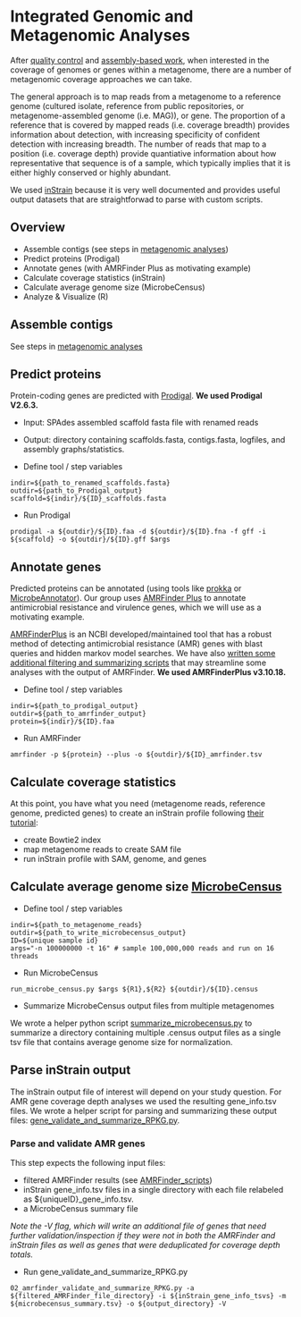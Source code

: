 # Integrated Genomic and Metagenomic Analyses

After [quality control](quality-control.md) and [assembly-based work](metagenomic-analyses.md), when interested in the coverage of genomes or genes within a metagenome, there are a number of metagenomic coverage approaches we can take.

The general approach is to map reads from a metagenome to a reference genome (cultured isolate, reference from public repositories, or metagenome-assembled genome (i.e. MAG)), or gene. The proportion of a reference that is covered by mapped reads (i.e. coverage breadth) provides information about detection, with increasing specificity of confident detection with increasing breadth. The number of reads that map to a position (i.e. coverage depth) provide quantiative information about how representative that sequence is of a sample, which typically implies that it is either highly conserved or highly abundant.

We used [inStrain](https://instrain.readthedocs.io/en/latest/) because it is very well documented and provides useful output datasets that are straightforwad to parse with custom scripts.

## Overview
- Assemble contigs (see steps in [metagenomic analyses](metagenomic-analyses.md))
- Predict proteins (Prodigal)
- Annotate genes (with AMRFinder Plus as motivating example)
- Calculate coverage statistics (inStrain)
- Calculate average genome size (MicrobeCensus)
- Analyze & Visualize (R)

## Assemble contigs

See steps in [metagenomic analyses](metagenomic-analyses.md)

## Predict proteins

Protein-coding genes are predicted with [Prodigal](https://github.com/hyattpd/Prodigal). **We used Prodigal V2.6.3.**

- Input: SPAdes assembled scaffold fasta file with renamed reads
- Output: directory containing scaffolds.fasta, contigs.fasta, logfiles, and assembly graphs/statistics.

- Define tool / step variables
```console
indir=${path_to_renamed_scaffolds.fasta}
outdir=${path_to_Prodigal_output}
scaffold=${indir}/${ID}_scaffolds.fasta
```

- Run Prodigal
```console
prodigal -a ${outdir}/${ID}.faa -d ${outdir}/${ID}.fna -f gff -i ${scaffold} -o ${outdir}/${ID}.gff $args
```

## Annotate genes

Predicted proteins can be annotated (using tools like [prokka](https://github.com/tseemann/prokka) or [MicrobeAnnotator](https://github.com/cruizperez/MicrobeAnnotator)). Our group uses [AMRFinder Plus](https://github.com/ncbi/amr/wiki/Installing-AMRFinder) to annotate antimicrobial resistance and virulence genes, which we will use as a motivating example.

[AMRFinderPlus](https://github.com/ncbi/amr) is an NCBI developed/maintained tool that has a robust method of detecting antimicrobial resistance (AMR) genes with blast queries and hidden markov model searches. We have also [written some additional filtering and summarizing scripts](https://github.com/michaelwoodworth/AMRFinder_scripts) that may streamline some analyses with the output of AMRFinder. **We used AMRFinderPlus v3.10.18.**

- Define tool / step variables
```console
indir=${path_to_prodigal_output}
outdir=${path_to_amrfinder_output}
protein=${indir}/${ID}.faa
```

- Run AMRFinder
```console
amrfinder -p ${protein} --plus -o ${outdir}/${ID}_amrfinder.tsv
```

## Calculate coverage statistics

At this point, you have what you need (metagenome reads, reference genome, predicted genes) to create an inStrain profile following [their tutorial](https://instrain.readthedocs.io/en/latest/tutorial.html):

- create Bowtie2 index
- map metagenome reads to create SAM file
- run inStrain profile with SAM, genome, and genes


## Calculate average genome size [MicrobeCensus](https://github.com/snayfach/MicrobeCensus)

- Define tool / step variables
```console
indir=${path_to_metagenome_reads}
outdir=${path_to_write_microbecensus_output}
ID=${unique sample id}
args="-n 100000000 -t 16" # sample 100,000,000 reads and run on 16 threads
```

- Run MicrobeCensus
```console
run_microbe_census.py $args ${R1},${R2} ${outdir}/${ID}.census
```

- Summarize MicrobeCensus output files from multiple metagenomes

We wrote a helper python script [summarize_microbecensus.py](PREMIX/assets/summarize_microbecensus.py) to summarize a directory containing multiple .census output files as a single tsv file that contains average genome size for normalization.

## Parse inStrain output

The inStrain output file of interest will depend on your study question. For AMR gene coverage depth analyses we used the resulting gene_info.tsv files. We wrote a helper script for parsing and summarizing these output files: [gene_validate_and_summarize_RPKG.py](../assets/gene_validate_and_summarize_RPKG.py).

### Parse and validate AMR genes

This step expects the following input files:
- filtered AMRFinder results (see [AMRFinder_scripts](https://github.com/michaelwoodworth/AMRFinder_scripts/blob/master/README.md#6-post-processing))
- inStrain gene_info.tsv files in a single directory with each file relabeled as ${uniqueID}_gene_info.tsv.
- a MicrobeCensus summary file

*Note the -V flag, which will write an additional file of genes that need further validation/inspection if they were not in both the AMRFinder and inStrain files as well as genes that were deduplicated for coverage depth totals.*

- Run gene_validate_and_summarize_RPKG.py
```console
02_amrfinder_validate_and_summarize_RPKG.py -a ${filtered_AMRFinder_file_directory} -i ${inStrain_gene_info_tsvs} -m ${microbecensus_summary.tsv} -o ${output_directory} -V
```
